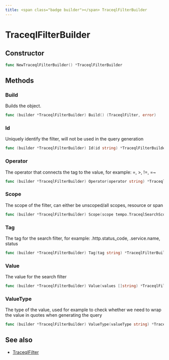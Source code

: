 ```yaml
---
title: <span class="badge builder"></span> TraceqlFilterBuilder
---
```

# <span class="badge builder"></span> TraceqlFilterBuilder

## Constructor

```go
func NewTraceqlFilterBuilder() *TraceqlFilterBuilder
```
## Methods

### <span class="badge object-method"></span> Build

Builds the object.

```go
func (builder *TraceqlFilterBuilder) Build() (TraceqlFilter, error)
```

### <span class="badge object-method"></span> Id

Uniquely identify the filter, will not be used in the query generation

```go
func (builder *TraceqlFilterBuilder) Id(id string) *TraceqlFilterBuilder
```

### <span class="badge object-method"></span> Operator

The operator that connects the tag to the value, for example: =, >, !=, =~

```go
func (builder *TraceqlFilterBuilder) Operator(operator string) *TraceqlFilterBuilder
```

### <span class="badge object-method"></span> Scope

The scope of the filter, can either be unscoped/all scopes, resource or span

```go
func (builder *TraceqlFilterBuilder) Scope(scope tempo.TraceqlSearchScope) *TraceqlFilterBuilder
```

### <span class="badge object-method"></span> Tag

The tag for the search filter, for example: .http.status_code, .service.name, status

```go
func (builder *TraceqlFilterBuilder) Tag(tag string) *TraceqlFilterBuilder
```

### <span class="badge object-method"></span> Value

The value for the search filter

```go
func (builder *TraceqlFilterBuilder) Value(values []string) *TraceqlFilterBuilder
```

### <span class="badge object-method"></span> ValueType

The type of the value, used for example to check whether we need to wrap the value in quotes when generating the query

```go
func (builder *TraceqlFilterBuilder) ValueType(valueType string) *TraceqlFilterBuilder
```

## See also

 * <span class="badge object-type-struct"></span> [TraceqlFilter](./object-TraceqlFilter.md)
